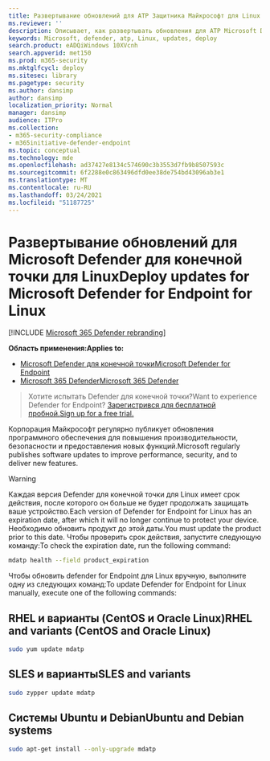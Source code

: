 ```yaml
---
title: Развертывание обновлений для ATP Защитника Майкрософт для Linux
ms.reviewer: ''
description: Описывает, как развертывать обновления для ATP Microsoft Defender для Linux в корпоративных средах.
keywords: Microsoft, defender, atp, Linux, updates, deploy
search.product: eADQiWindows 10XVcnh
search.appverid: met150
ms.prod: m365-security
ms.mktglfcycl: deploy
ms.sitesec: library
ms.pagetype: security
ms.author: dansimp
author: dansimp
localization_priority: Normal
manager: dansimp
audience: ITPro
ms.collection:
- m365-security-compliance
- m365initiative-defender-endpoint
ms.topic: conceptual
ms.technology: mde
ms.openlocfilehash: ad37427e8134c574690c3b3553d7fb9b8507593c
ms.sourcegitcommit: 6f2288e0c863496dfd0ee38de754bd43096ab3e1
ms.translationtype: MT
ms.contentlocale: ru-RU
ms.lasthandoff: 03/24/2021
ms.locfileid: "51187725"
---
```

# <a name="deploy-updates-for-microsoft-defender-for-endpoint-for-linux"></a><span data-ttu-id="78547-104">Развертывание обновлений для Microsoft Defender для конечной точки для Linux</span><span class="sxs-lookup"><span data-stu-id="78547-104">Deploy updates for Microsoft Defender for Endpoint for Linux</span></span>

[!INCLUDE [Microsoft 365 Defender rebranding](../../includes/microsoft-defender.md)]


<span data-ttu-id="78547-105">**Область применения:**</span><span class="sxs-lookup"><span data-stu-id="78547-105">**Applies to:**</span></span>
- [<span data-ttu-id="78547-106">Microsoft Defender для конечной точки</span><span class="sxs-lookup"><span data-stu-id="78547-106">Microsoft Defender for Endpoint</span></span>](https://go.microsoft.com/fwlink/p/?linkid=2154037)
- [<span data-ttu-id="78547-107">Microsoft 365 Defender</span><span class="sxs-lookup"><span data-stu-id="78547-107">Microsoft 365 Defender</span></span>](https://go.microsoft.com/fwlink/?linkid=2118804)

> <span data-ttu-id="78547-108">Хотите испытать Defender для конечной точки?</span><span class="sxs-lookup"><span data-stu-id="78547-108">Want to experience Defender for Endpoint?</span></span> [<span data-ttu-id="78547-109">Зарегистрився для бесплатной пробной.</span><span class="sxs-lookup"><span data-stu-id="78547-109">Sign up for a free trial.</span></span>](https://www.microsoft.com/microsoft-365/windows/microsoft-defender-atp?ocid=docs-wdatp-investigateip-abovefoldlink)

<span data-ttu-id="78547-110">Корпорация Майкрософт регулярно публикует обновления программного обеспечения для повышения производительности, безопасности и предоставления новых функций.</span><span class="sxs-lookup"><span data-stu-id="78547-110">Microsoft regularly publishes software updates to improve performance, security, and to deliver new features.</span></span>

> [!WARNING]
> <span data-ttu-id="78547-111">Каждая версия Defender для конечной точки для Linux имеет срок действия, после которого он больше не будет продолжать защищать ваше устройство.</span><span class="sxs-lookup"><span data-stu-id="78547-111">Each version of Defender for Endpoint for Linux has an expiration date, after which it will no longer continue to protect your device.</span></span> <span data-ttu-id="78547-112">Необходимо обновить продукт до этой даты.</span><span class="sxs-lookup"><span data-stu-id="78547-112">You must update the product prior to this date.</span></span> <span data-ttu-id="78547-113">Чтобы проверить срок действия, запустите следующую команду:</span><span class="sxs-lookup"><span data-stu-id="78547-113">To check the expiration date, run the following command:</span></span>
> ```bash
> mdatp health --field product_expiration
> ```

<span data-ttu-id="78547-114">Чтобы обновить defender for Endpoint для Linux вручную, выполните одну из следующих команд:</span><span class="sxs-lookup"><span data-stu-id="78547-114">To update Defender for Endpoint for Linux manually, execute one of the following commands:</span></span>

## <a name="rhel-and-variants-centos-and-oracle-linux"></a><span data-ttu-id="78547-115">RHEL и варианты (CentOS и Oracle Linux)</span><span class="sxs-lookup"><span data-stu-id="78547-115">RHEL and variants (CentOS and Oracle Linux)</span></span>

```bash
sudo yum update mdatp
```

## <a name="sles-and-variants"></a><span data-ttu-id="78547-116">SLES и варианты</span><span class="sxs-lookup"><span data-stu-id="78547-116">SLES and variants</span></span>

```bash
sudo zypper update mdatp
```

## <a name="ubuntu-and-debian-systems"></a><span data-ttu-id="78547-117">Системы Ubuntu и Debian</span><span class="sxs-lookup"><span data-stu-id="78547-117">Ubuntu and Debian systems</span></span>

```bash
sudo apt-get install --only-upgrade mdatp
```
